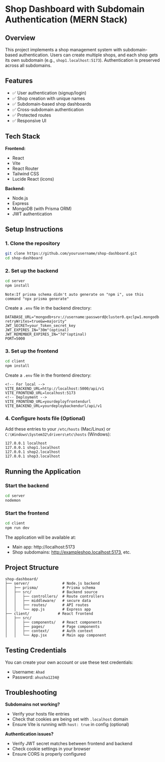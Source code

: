 # Shop Dashboard with Subdomain Authentication (MERN Stack)

## Overview

This project implements a shop management system with subdomain-based authentication. Users can create multiple shops, and each shop gets its own subdomain (e.g., `shop1.localhost:5173`). Authentication is preserved across all subdomains.

## Features

- ✅ User authentication (signup/login)
- ✅ Shop creation with unique names
- ✅ Subdomain-based shop dashboards
- ✅ Cross-subdomain authentication
- ✅ Protected routes
- ✅ Responsive UI

## Tech Stack

**Frontend:**
- React
- Vite
- React Router
- Tailwind CSS
- Lucide React (icons)

**Backend:**
- Node.js
- Express
- MongoDB (with Prisma ORM)
- JWT authentication



## Setup Instructions

### 1. Clone the repository

```bash
git clone https://github.com/yourusername/shop-dashboard.git
cd shop-dashboard
```

### 2. Set up the backend

```bash
cd server
npm install
```

```
Note:If prisma schema didn't auto generate on "npm i", use this command "npx prisma generate"
```

Create a `.env` file in the backend directory:

```env
DATABASE_URL="mongodb+srv://username:password@cluster0.qxclpw1.mongodb.net/databasename?retryWrites=true&w=majority"
JWT_SECRET=your_Token_secret_key
JWT_EXPIRES_IN="30m"(optinal)
JWT_REMEMBER_EXPIRES_IN="7d"(optinal)
PORT=5000
```

### 3. Set up the frontend

```bash
cd client
npm install
```

Create a `.env` file in the frontend directory:

```env
<!-- For local -->
VITE_BACKEND_URL=http://localhost:5000/api/v1
VITE_FRONTEND_URL=localhost:5173
<!-- Deployment -->
VITE_FRONTEND_URL=yourdeployfrontendurl
VITE_BACKEND_URL=yourdeploybackendurl/api/v1
```

### 4. Configure hosts file (Optional)

Add these entries to your `/etc/hosts` (Mac/Linux) or `C:\Windows\System32\drivers\etc\hosts` (Windows):

```
127.0.0.1 localhost
127.0.0.1 shop1.localhost
127.0.0.1 shop2.localhost
127.0.0.1 shop3.localhost
```

## Running the Application

### Start the backend

```bash
cd server
nodemon
```

### Start the frontend

```bash
cd client
npm run dev
```

The application will be available at:
- Main app: http://localhost:5173
- Shop subdomains: http://exampleshop.localhost:5173, etc.

## Project Structure

```
shop-dashboard/
├── server/               # Node.js backend
│   ├── prisma/           # Prisma schema
│   ├── src/              # Backend source
│   │   ├── controllers/  # Route controllers
│   │   ├── middleware/   # secure data
│   │   ├── routes/       # API routes
│   │   └── app.js        # Express app
├── client/             # React frontend
│   ├── src/
│   │   ├── components/   # React components
│   │   ├── pages/        # Page components
│   │   ├── context/      # Auth context
│   │   └── App.jsx       # Main app component
```

## Testing Credentials

You can create your own account or use these test credentials:

- Username: `Ahad`
- Password: `ahusha1234@`

## Troubleshooting

**Subdomains not working?**
- Verify your hosts file entries
- Check that cookies are being set with `.localhost` domain
- Ensure Vite is running with `host: true` in config (optional)

**Authentication issues?**
- Verify JWT secret matches between frontend and backend
- Check cookie settings in your browser
- Ensure CORS is properly configured